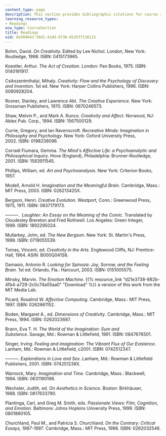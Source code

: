 ```yaml
---
content_type: page
description: This section provides bibliographic citations for course readings.
learning_resource_types:
- Readings
ocw_type: CourseSection
title: Readings
uid: 8e504643-56d1-41dd-973b-0135ff136115
---
```


Bohm, David. _On Creativity._ Edited by Lee Nichol. London, New York: Routledge, 1998. ISBN: 0415173965.

Koestler, Arthur. _The Act of Creation_. London: Pan Books, 1975. ISBN: 0140191917.

Csikszentmihalyi, Mihaly. _Creativity: Flow and the Psychology of Discovery and Invention_. 1st ed. New York: Harper Collins Publishers, 1996. ISBN: 0060928204.

Rosner, Stanley, and Lawrence Abt. _The Creative Experience_. New York: Grossman Publishers, 1970. ISBN: 0670246573.

Shaw, Melvin P., and Mark A. Runco. _Creativity and Affect_. Norwood, NJ: Ablex Pub. Corp., 1994. ISBN: 1567500129.

Currie, Gregory, and Ian Ravenscroft. _Recreative Minds: Imagination in Philosophy and Psychology_. New York: Oxford University Press, 2002. ISBN: 0198238096.

Corradi Fiumara, Gemma. _The Mind's Affective Life: a Psychoanalytic and Philosophical Inquiry_. Hove (England), Philadelphia: Brunner-Routledge, 2001. ISBN: 1583911545.

Phillips, William, ed. _Art and Psychoanalysis_. New York: Criterion Books, 1957.

Modell, Arnold H. _Imagination and the Meaningful Brain_. Cambridge, Mass.: MIT Press, 2003. ISBN: 026213425X.

Bergson, Henri. _Creative Evolution_. Westport, Conn.: Greenwood Press, 1975, 1911. ISBN: 0837179173.

———.  _Laughter: An Essay on the Meaning of the Comic_. Translated by Cloudesley Brereton and Fred Rothwell. Los Angeles: Green Integer, 1999. ISBN: 1892295024.

Mullarkey, John, ed. _The New Bergson_. New York: St. Martin's Press, 1999. ISBN: 0719055539.

Tomas, Vincent, ed. _Creativity in the Arts_. Englewood Cliffs, NJ: Prentice-Hall, 1964. ASIN: B000Q041S6.

Damasio, Antonio R. _Looking for Spinoza: Joy, Sorrow, and the Feeling Brain_. 1st ed. Orlando, Fla.: Harcourt, 2003. ISBN: 0151005575.

Minsky, Marvin. _The Emotion Machine_. {{% resource_link "d21e3738-882b-4fb4-a729-2c0c74a05aa0" "Download" %}} a version of this work from the MIT Media Lab.

Picard, Rosalind W. _Affective Computing_. Cambridge, Mass.: MIT Press, 1997. ISBN: 0262661152.

Boden, Margaret A., ed. _Dimensions of Creativity_. Cambridge, Mass.: MIT Press, 1994. ISBN: 0262023687.

Brann, Eva T. H. _The World of the Imagination: Sum and Substance_. Savage, Md.: Rowman & Littlefield, 1991. ISBN: 0847676501.

Singer, Irving. _Feeling and imagination: The Vibrant Flux of Our Existence_. Lanham, Md.: Rowman & Littlefield, c2001. ISBN: 0742512347.

———. _Explorations in Love and Sex_. Lanham, Md.: Rowman & Littlefield Publishers, 2001. ISBN: 074251238X.

Warnock, Mary. _Imagination and Time_. Cambridge, Mass.: Blackwell, 1994. ISBN: 0631190198.

Wechsler, Judith, ed. _On Aesthetics in Science_. Boston: Birkhäuser, 1988. ISBN: 0817633790.

Plantinga, Carl, and Greg M. Smith, eds. _Passionate Views: Film, Cognition, and Emotion_. Baltimore: Johns Hopkins University Press, 1999. ISBN: 0801860105.

Churchland, Paul M., and Patricia S. Churchland. _On the Contrary: Critical Essays, 1987-1997_. Cambridge, Mass.: MIT Press, 1998. ISBN: 0262032546.